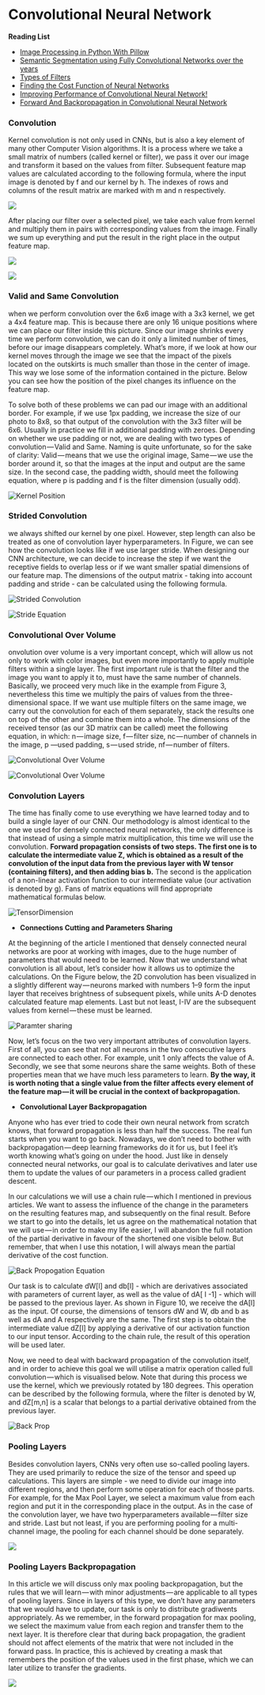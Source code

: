 
# Convolutional Neural Network

   **Reading List**
   
   - [Image Processing in Python With Pillow](https://dzone.com/articles/image-processing-in-python-with-pillow?fromrel=true)
   - [Semantic Segmentation using Fully Convolutional Networks over the years](https://meetshah1995.github.io/semantic-segmentation/deep-learning/pytorch/visdom/2017/06/01/semantic-segmentation-over-the-years.html)
   - [Types of Filters](https://lodev.org/cgtutor/filtering.html)
   - [Finding the Cost Function of Neural Networks](https://towardsdatascience.com/step-by-step-the-math-behind-neural-networks-490dc1f3cfd9)
   - [Improving Performance of Convolutional Neural Network!](https://medium.com/@dipti.rohan.pawar/improving-performance-of-convolutional-neural-network-2ecfe0207de7)
   - [Forward And Backpropagation in Convolutional Neural Network](https://medium.com/@2017csm1006/forward-and-backpropagation-in-convolutional-neural-network-4dfa96d7b37e)

### Convolution

Kernel convolution is not only used in CNNs, but is also a key element of many other Computer Vision algorithms. It is a process where we take a small matrix of numbers (called kernel or filter), we pass it over our image and transform it based on the values from filter. Subsequent feature map values are calculated according to the following formula, where the input image is denoted by f and our kernel by h. The indexes of rows and columns of the result matrix are marked with m and n respectively.

 ![](https://github.com/arpitj07/Machine-Learning-Journey/blob/master/Images/KernelConvo-equation.gif)
 
After placing our filter over a selected pixel, we take each value from kernel and multiply them in pairs with corresponding values from the image. Finally we sum up everything and put the result in the right place in the output feature map.

![](https://github.com/arpitj07/Machine-Learning-Journey/blob/master/Images/Kernel%20Convolutional.gif)

![](https://github.com/arpitj07/Machine-Learning-Journey/blob/master/Images/EdgeDetection.gif)


### Valid and Same Convolution

when we perform convolution over the 6x6 image with a 3x3 kernel, we get a 4x4 feature map. This is because there are only 16 unique positions where we can place our filter inside this picture. Since our image shrinks every time we perform convolution, we can do it only a limited number of times, before our image disappears completely. What’s more, if we look at how our kernel moves through the image we see that the impact of the pixels located on the outskirts is much smaller than those in the center of image. This way we lose some of the information contained in the picture. Below you can see how the position of the pixel changes its influence on the feature map.

To solve both of these problems we can pad our image with an additional border. For example, if we use 1px padding, we increase the size of our photo to 8x8, so that output of the convolution with the 3x3 filter will be 6x6. Usually in practice we fill in additional padding with zeroes. Depending on whether we use padding or not, we are dealing with two types of convolution — Valid and Same. Naming is quite unfortunate, so for the sake of clarity: Valid — means that we use the original image, Same — we use the border around it, so that the images at the input and output are the same size. In the second case, the padding width, should meet the following equation, where p is padding and f is the filter dimension (usually odd).

![Kernel Position](https://github.com/arpitj07/Machine-Learning-Journey/blob/master/Images/Pixel%20Position.gif)


### Strided Convolution

we always shifted our kernel by one pixel. However, step length can also be treated as one of convolution layer hyperparameters. In Figure, we can see how the convolution looks like if we use larger stride. When designing our CNN architecture, we can decide to increase the step if we want the receptive fields to overlap less or if we want smaller spatial dimensions of our feature map. The dimensions of the output matrix - taking into account padding and stride - can be calculated using the following formula.

![Strided Convolution](https://github.com/arpitj07/Machine-Learning-Journey/blob/master/Images/StridedConvolution.gif)

![Stride Equation](https://github.com/arpitj07/Machine-Learning-Journey/blob/master/Images/StrideEquation.gif)


### Convolutional Over Volume

onvolution over volume is a very important concept, which will allow us not only to work with color images, but even more importantly to apply multiple filters within a single layer. The first important rule is that the filter and the image you want to apply it to, must have the same number of channels. Basically, we proceed very much like in the example from Figure 3, nevertheless this time we multiply the pairs of values from the three-dimensional space. If we want use multiple filters on the same image, we carry out the convolution for each of them separately, stack the results one on top of the other and combine them into a whole. The dimensions of the received tensor (as our 3D matrix can be called) meet the following equation, in which: n — image size, f — filter size, nc — number of channels in the image, p —used padding, s — used stride, nf — number of filters.

![Convolutional Over Volume](https://github.com/arpitj07/Machine-Learning-Journey/blob/master/Images/VolumeEquation.gif)

![Convolutional Over Volume](https://github.com/arpitj07/Machine-Learning-Journey/blob/master/Images/OverVolume.png)


### Convolution Layers

The time has finally come to use everything we have learned today and to build a single layer of our CNN. Our methodology is almost identical to the one we used for densely connected neural networks, the only difference is that instead of using a simple matrix multiplication, this time we will use the convolution. **Forward propagation consists of two steps. The first one is to calculate the intermediate value Z, which is obtained as a result of the convolution of the input data from the previous layer with W tensor (containing filters), and then adding bias b.** The second is the application of a non-linear activation function to our intermediate value (our activation is denoted by g). Fans of matrix equations will find appropriate mathematical formulas below.

![TensorDimension](https://github.com/arpitj07/Machine-Learning-Journey/blob/master/Images/TensorDimestion.gif)


 - **Connections Cutting and Parameters Sharing**

At the beginning of the article I mentioned that densely connected neural networks are poor at working with images, due to the huge number of parameters that would need to be learned. Now that we understand what convolution is all about, let’s consider how it allows us to optimize the calculations. On the Figure below, the 2D convolution has been visualized in a slightly different way — neurons marked with numbers 1–9 form the input layer that receives brightness of subsequent pixels, while units A-D denotes calculated feature map elements. Last but not least, I-IV are the subsequent values from kernel — these must be learned.

![Paramter sharing](https://github.com/arpitj07/Machine-Learning-Journey/blob/master/Images/ParameterSharing.gif)

Now, let’s focus on the two very important attributes of convolution layers. First of all, you can see that not all neurons in the two consecutive layers are connected to each other. For example, unit 1 only affects the value of A. Secondly, we see that some neurons share the same weights. Both of these properties mean that we have much less parameters to learn. **By the way, it is worth noting that a single value from the filter affects every element of the feature map — it will be crucial in the context of backpropagation.**


- **Convolutional Layer Backpropagation**

Anyone who has ever tried to code their own neural network from scratch knows, that forward propagation is less than half the success. The real fun starts when you want to go back. Nowadays, we don’t need to bother with backpropagation — deep learning frameworks do it for us, but I feel it’s worth knowing what’s going on under the hood. Just like in densely connected neural networks, our goal is to calculate derivatives and later use them to update the values of our parameters in a process called gradient descent.

In our calculations we will use a chain rule — which I mentioned in previous articles. We want to assess the influence of the change in the parameters on the resulting features map, and subsequently on the final result. Before we start to go into the details, let us agree on the mathematical notation that we will use — in order to make my life easier, I will abandon the full notation of the partial derivative in favour of the shortened one visible below. But remember, that when I use this notation, I will always mean the partial derivative of the cost function.

![Back Propogation Equation](https://github.com/arpitj07/Machine-Learning-Journey/blob/master/Images/BackProp_1.gif)

Our task is to calculate dW[l] and db[l] - which are derivatives associated with parameters of current layer, as well as the value of dA[ l -1] - which will be passed to the previous layer. As shown in Figure 10, we receive the dA[l] as the input. Of course, the dimensions of tensors dW and W, db and b as well as dA and A respectively are the same. The first step is to obtain the intermediate value dZ[l] by applying a derivative of our activation function to our input tensor. According to the chain rule, the result of this operation will be used later.


Now, we need to deal with backward propagation of the convolution itself, and in order to achieve this goal we will utilise a matrix operation called full convolution — which is visualised below. Note that during this process we use the kernel, which we previously rotated by 180 degrees. This operation can be described by the following formula, where the filter is denoted by W, and dZ[m,n] is a scalar that belongs to a partial derivative obtained from the previous layer.

  ![Back Prop](https://github.com/arpitj07/Machine-Learning-Journey/blob/master/Images/BackProp.gif)


### Pooling Layers
   Besides convolution layers, CNNs very often use so-called pooling layers. They are used primarily to reduce the size of the tensor and speed up calculations. This layers are simple - we need to divide our image into different regions, and then perform some operation for each of those parts. For example, for the Max Pool Layer, we select a maximum value from each region and put it in the corresponding place in the output. As in the case of the convolution layer, we have two hyperparameters available — filter size and stride. Last but not least, if you are performing pooling for a multi-channel image, the pooling for each channel should be done separately.

   ![](https://github.com/arpitj07/Machine-Learning-Journey/blob/master/Images/MaxPooling.gif)

### Pooling Layers Backpropagation
   In this article we will discuss only max pooling backpropagation, but the rules that we will learn — with minor adjustments — are applicable to all types of pooling layers. Since in layers of this type, we don’t have any parameters that we would have to update, our task is only to distribute gradiwents appropriately. As we remember, in the forward propagation for max pooling, we select the maximum value from each region and transfer them to the next layer. It is therefore clear that during back propagation, the gradient should not affect elements of the matrix that were not included in the forward pass. In practice, this is achieved by creating a mask that remembers the position of the values used in the first phase, which we can later utilize to transfer the gradients.

   ![](https://github.com/arpitj07/Machine-Learning-Journey/blob/master/Images/PoolingBack.gif)
